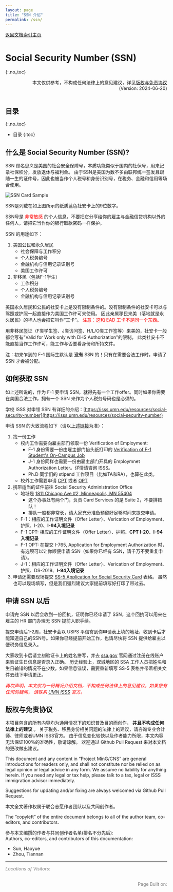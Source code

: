 ```yaml
---
layout: page
title: "SSN 介绍"
permalink: /ssn/
---
```


<!-- Global site tag (gtag.js) - Google Analytics -->
<script async src="https://www.googletagmanager.com/gtag/js?id=G-4DT3EE5Z3Q"></script>
<script>
  window.dataLayer = window.dataLayer || [];
  function gtag(){dataLayer.push(arguments);}
  gtag('js', new Date());

  gtag('config', 'G-4DT3EE5Z3Q');
</script>
<script data-ad-client="ca-pub-3457849876540251" async src="https://pagead2.googlesyndication.com/pagead/js/adsbygoogle.js"></script>

<div style="padding-bottom: 6px">
<a href="http://www.mingcns.org">返回文档索引主页</a>
</div>

# Social Security Number (SSN)
{:.no_toc}

<div align="right">
本文仅供参考，不构成任何法律上的意见建议，详见<a href="#版权与免责协议">版权与免责协议</a><br>
(Version: 2024-06-20)
</div><br>

## 目录
{:.no_toc}

* 目录
{:toc}


## 什么是 Social Security Number (SSN)?

SSN 顾名思义是美国的社会安全保障号，本质功能类似于国内的社保号，用来记录社保积分，发放退休与福利金。
由于SSN是美国为数不多由联邦统一签发且跟随一生的证件号，因此也被当作个人税号和身份识别号，在税务、金融和信用等场合使用。

![SSN Card Sample](https://www.mingcns.org/images/ssn/ssn_sample.jpg)

SSN是列载在如上图所示的纸质蓝色社安卡上的9位数字。

SSN号是 <font color="red">非常敏感</font> 的个人信息，不要把它分享给你的雇主与金融信贷机构以外的任何人，请把它当作你的银行取款密码一样保护。

SSN 的用途如下：
1. 美国公民和永久居民
    * 社会保障与工作积分
    * 个人税务编号
    * 金融机构与信用记录识别号
    * 美国工作许可
2. 非移民（包括F-1学生）
    * 工作积分
    * 个人税务编号
    * 金融机构与信用记录识别号

美国永久居民和公民的社安卡上是没有限制条件的。没有限制条件的社安卡可以与驾照或护照一起直接作为美国工作许可来使用。
因此亲属移民来美（落地就是永久居民）的华人也会把它叫作“工卡”。 <font color="red">注意：这和 EAD 工卡不是同一个东西。</font>

用非移民签证（F类学生签、J类访问签、H/L/O类工作签等）来美的，社安卡一般都会写有"Valid for Work only with DHS Authorization"的限制。
此类社安卡不能直接当作工作许可，能工作与否要看身份和所持文件。

注：初来乍到的 F-1 国际生默认是 **没有** SSN 的！只有在需要合法工作时，申请了 SSN 才会被分配。

## 如何获取 SSN

如上述所说的，作为 F-1 要申请 SSN，就得先有一个工作offer。同时如果你需要在美国合法工作，拥有一个 SSN 来作为个人税务号码也是必须的。

学校 ISSS 对申领 SSN 有详细的介绍：[https://isss.umn.edu/resources/social-security-number](https://isss.umn.edu/resources/social-security-number)

申请 SSN 的大致流程如下（请以[上述链接](https://isss.umn.edu/resources/social-security-number)为准）：
1. 找一份工作
    * 校内工作需要向雇主部门领取一份 Verification of Employment:
        * F-1 身份需要一份由雇主部门抬头纸打印的 [Verification of F-1 Student's On-Campus Job](https://isss.umn.edu/sites/isss.umn.edu/files/documents/SSletter.pdf)
        * J-1 身份同样也需要一份由雇主部门开具的 Employmnet Authorization Letter。详情请咨询 ISSS。
        * Ph.D 同学们的 stipend 工作项目（比如TA和RA），也算在此类。
    * 校外工作需要申请 [CPT](https://isss.umn.edu/fstudents/employment/cpt) 或者 [OPT](https://isss.umn.edu/fstudents/employment/opt)
2. 携带适当的证件前往 Social Security Administration Office
    * 地址是 [1811 Chicago Ave #2, Minneapolis, MN 55404](https://goo.gl/maps/FabsSgzpzy6CtYXz5)
      * 这个办事处有两个门，负责 Card Services 的是 Suite 2，不要排错队！
      * 排队一般都非常长，请大家充分准备预留好足够时间来提交申请。
    * F-1：相应的工作证明文件（Offer Letter）、Verication of Employment、护照、I-20、**I-94入境记录**
    * F-1 CPT: 相应的工作证明文件（Offer Letter）、护照、**CPT I-20**、**I-94入境记录**
    * F-1 OPT: 在提交 I-765, Application for Employment Authorization 时，有选项可以让你顺便申请 SSN（如果你已经有 SSN，请千万不要重复申请）。
    * J-1：相应的工作证明文件（Offer Letter）、Verication of Employment、护照、DS-2019、**I-94入境记录**
3. 申请还需要现场提交 [SS-5 Application for Social Security Card](https://www.ssa.gov/forms/ss-5.pdf) 表格。
   虽然也可以现场填写，但是我们强烈建议大家提前填写好打印了带过去。


## 申请 SSN 以后

申请完 SSN 以后会收到一份回执，证明你已经申请了 SSN，这个回执可以用来在雇主的 HR 部门办理无 SSN 提前入职手续。

提交申请后1-2周，社安卡会以 USPS 平信寄到你申请表上填的地址，收到卡后才能知道自己的SSN号。如果你已经提前开始工作，也请尽快将 SSN 提供给雇主以便税务信息录入。

大家收到卡后请立刻验证卡上的姓名拼写，并去 [ssa.gov](https://www.ssa.gov/) 官网通过注册在线账户来验证生日信息是否录入正确。
历史经验上，双城地区的 SSA 工作人员把姓名和生日输错的情况不在少数。如果信息错误，需要重新填写 SS-5 表格并带着相关文件去线下申请更正。

_<font color="red">再次声明，本文仅为一份概况介绍文档，不构成任何法律上的意见建议，如果您有任何的疑问，
请联系 [UMN ISSS](https://isss.umn.edu/office/hours.html) 官方。</font>_


## 版权与免责协议
本项目包含的所有内容均为通用情况下的知识普及目的而创作， **并且不构成任何法律上的建议** 。
关于税务、移民身份相关问题的法律上的建议，请咨询专业会计师、律师或者UMN ISSS官方。
由于信息变化较快以及作者能力所限，本文内容无法保证100%的准确性，敬请谅解。
欢迎通过 Github Pull Request 来对本文档的更改做出建议。

This document and any content in “Project MinG/CNS” are general introductions for readers only,
and shall not constitute nor be relied on as legal opinion or legal advice in any form.
We assume no liability for anything herein.
If you need any legal or tax help, please talk to a tax, legal or ISSS immigration advisor immediately.

Suggestions for updating and/or fixing are always welcomed via Github Pull Request.

本文全文著作权属于联合志愿作者团队以及共同创作者。

The “copyleft” of the entire document belongs to all of the author team, co-editors, and contributors.  

参与本文编撰的作者与共同创作者名单(排名不分先后):  
Authors, co-editors, and contributors of this documentation:

* Sun, Haoyue
* Zhou, Tiannan

---

_<font color="grey">Locations of Visitors: </font>_
<div style="width: 50%; ">
<script type='text/javascript' id='clustrmaps' src='//cdn.clustrmaps.com/map_v2.js?cl=ffffff&w=a&t=tt&d=6dgA5xsRget7ciqINHnS-LTZ2Bt67OdMGfiecR3Qa-8&cmo=ff7a00&cmn=ff0000&ct=ffffff&co=2d78ad'></script>
</div><br>

<div align="right" style="color: grey">
Page Built on:
<i><script type="text/javascript"> document.write(document.lastModified); </script></i>
</div>
